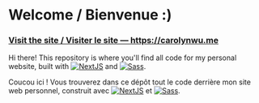 # Welcome / Bienvenue :)

### **[Visit the site / Visiter le site  — <https://carolynwu.me>](https://carolynwu.me)**

Hi there! This repository is where you'll find all code for my personal website, built with [![NextJS](https://img.shields.io/badge/NextJS-informational?style=flat&logo=nextdotjs&logoColor=white&color=0078d7&logoWidth=18)](https://nextjs.org/) and [![Sass](https://img.shields.io/badge/Sass-informational?style=flat&logo=sass&logoColor=white&color=c96c96&logoWidth=18)](https://sass-lang.com/).

Coucou ici&nbsp;! Vous trouverez dans ce dépôt tout le code derrière mon site web personnel, construit avec [![NextJS](https://img.shields.io/badge/NextJS-informational?style=flat&logo=nextdotjs&logoColor=white&color=0078d7&logoWidth=18)](https://nextjs.org/) et [![Sass](https://img.shields.io/badge/Sass-informational?style=flat&logo=sass&logoColor=white&color=c96c96&logoWidth=18)](https://sass-lang.com/).
